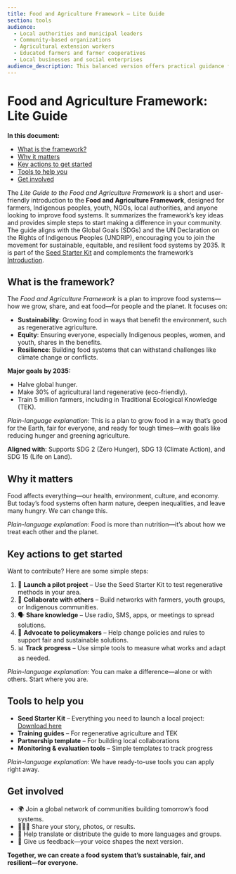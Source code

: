 ```yaml
---
title: Food and Agriculture Framework – Lite Guide
section: tools
audience:
  - Local authorities and municipal leaders
  - Community-based organizations
  - Agricultural extension workers
  - Educated farmers and farmer cooperatives
  - Local businesses and social enterprises
audience_description: This balanced version offers practical guidance for those implementing projects at community level while providing enough context to connect local action to global goals.
---
```


# Food and Agriculture Framework: Lite Guide  



**In this document:**  

* [What is the framework?](#what-is-the-framework)  
* [Why it matters](#why-it-matters)  
* [Key actions to get started](#key-actions-to-get-started)  
* [Tools to help you](#tools-to-help-you)  
* [Get involved](#get-involved)  

The *Lite Guide to the Food and Agriculture Framework* is a short and user-friendly introduction to the **Food and Agriculture Framework**, designed for farmers, Indigenous peoples, youth, NGOs, local authorities, and anyone looking to improve food systems. It summarizes the framework’s key ideas and provides simple steps to start making a difference in your community. The guide aligns with the Global Goals (SDGs) and the UN Declaration on the Rights of Indigenous Peoples (UNDRIP), encouraging you to join the movement for sustainable, equitable, and resilient food systems by 2035. It is part of the [Seed Starter Kit](/framework/tools/food-systems/seed-kit-en.zip) and complements the framework’s [Introduction](/framework/docs/implementation/food-systems#01-introduction).  

## What is the framework?  

The *Food and Agriculture Framework* is a plan to improve food systems—how we grow, share, and eat food—for people and the planet. It focuses on:  

* **Sustainability**: Growing food in ways that benefit the environment, such as regenerative agriculture.  
* **Equity**: Ensuring everyone, especially Indigenous peoples, women, and youth, shares in the benefits.  
* **Resilience**: Building food systems that can withstand challenges like climate change or conflicts.  

**Major goals by 2035:**  

* Halve global hunger.  
* Make 30% of agricultural land regenerative (eco-friendly).  
* Train 5 million farmers, including in Traditional Ecological Knowledge (TEK).  

*Plain-language explanation*: This is a plan to grow food in a way that’s good for the Earth, fair for everyone, and ready for tough times—with goals like reducing hunger and greening agriculture.  

**Aligned with**: Supports SDG 2 (Zero Hunger), SDG 13 (Climate Action), and SDG 15 (Life on Land).  

## Why it matters  

Food affects everything—our health, environment, culture, and economy. But today’s food systems often harm nature, deepen inequalities, and leave many hungry. We can change this.  

*Plain-language explanation*: Food is more than nutrition—it’s about how we treat each other and the planet.  

## Key actions to get started  

Want to contribute? Here are some simple steps:  

1. 🌱 **Launch a pilot project** – Use the Seed Starter Kit to test regenerative methods in your area.  
2. 🤝 **Collaborate with others** – Build networks with farmers, youth groups, or Indigenous communities.  
3. 🗣️ **Share knowledge** – Use radio, SMS, apps, or meetings to spread solutions.  
4. 📣 **Advocate to policymakers** – Help change policies and rules to support fair and sustainable solutions.  
5. 📊 **Track progress** – Use simple tools to measure what works and adapt as needed.  

*Plain-language explanation*: You can make a difference—alone or with others. Start where you are.  

## Tools to help you  

* **Seed Starter Kit** – Everything you need to launch a local project: [Download here](#)  
* **Training guides** – For regenerative agriculture and TEK  
* **Partnership template** – For building local collaborations  
* **Monitoring & evaluation tools** – Simple templates to track progress  

*Plain-language explanation*: We have ready-to-use tools you can apply right away.  

## Get involved  

* 🌍 Join a global network of communities building tomorrow’s food systems.  
* 🧑🏽‍🌾 Share your story, photos, or results.  
* 🔄 Help translate or distribute the guide to more languages and groups.  
* 💬 Give us feedback—your voice shapes the next version.  

**Together, we can create a food system that’s sustainable, fair, and resilient—for everyone.**  

